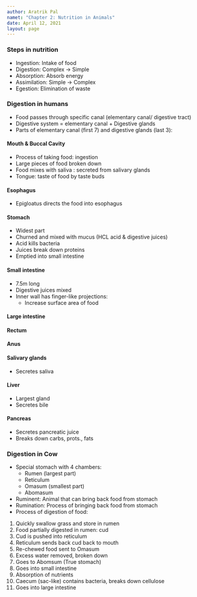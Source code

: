 ```yaml
---
author: Aratrik Pal
namet: "Chapter 2: Nutrition in Animals"
date: April 12, 2021
layout: page
---
```


### Steps in nutrition
- Ingestion: Intake of food
- Digestion: Complex -> Simple
- Absorption: Absorb energy
- Assimilation: Simple -> Complex
- Egestion: Elimination of waste

### Digestion in humans
- Food passes through specific canal (elementary canal/ digestive tract)
- Digestive system = elementary canal + Digestive glands
- Parts of elementary canal (first 7) and digestive glands (last 3):

#### Mouth & Buccal Cavity
- Process of taking food: ingestion
- Large pieces of food broken down
- Food mixes with saliva : secreted from salivary glands
- Tongue: taste of food by taste buds

#### Esophagus
- Epigloatus directs the food into esophagus

#### Stomach
- Widest part
- Churned and mixed with mucus (HCL acid & digestive juices)
- Acid kills bacteria
- Juices break down proteins
- Emptied into small intestine

#### Small intestine
- 7.5m long
- Digestive juices mixed
- Inner wall has finger-like projections:
    * Increase surface area of food

#### Large intestine


#### Rectum


#### Anus


#### Salivary glands
- Secretes saliva

#### Liver
- Largest gland
- Secretes bile 

#### Pancreas
- Secretes pancreatic juice
- Breaks down carbs, prots., fats

### Digestion in Cow
- Special stomach with 4 chambers:
    * Rumen (largest part)
    * Reticulum
    * Omasum (smallest part)
    * Abomasum
- Ruminent: Animal that can bring back food from stomach
- Rumination: Process of bringing back food from stomach
- Process of digestion of food:
1. Quickly swallow grass and store in rumen
2. Food partially digested in rumen: cud
3. Cud is pushed into reticulum
4. Reticulum sends back cud back to mouth
5. Re-chewed food sent to Omasum
6. Excess water removed, broken down
7. Goes to Abomsum (True stomach)
8. Goes into small intestine
9. Absorption of nutrients
10. Caecum (sac-like) contains bacteria, breaks down cellulose
11. Goes into large intestine

